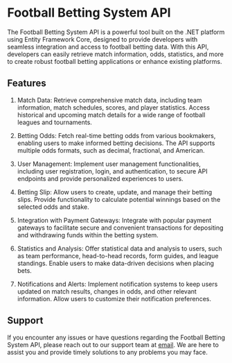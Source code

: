# Football Betting System API

The Football Betting System API is a powerful tool built on the .NET platform using Entity Framework Core, designed to provide developers with seamless integration and access to football betting data. With this API, developers can easily retrieve match information, odds, statistics, and more to create robust football betting applications or enhance existing platforms.

## Features
1. Match Data: Retrieve comprehensive match data, including team information, match schedules, scores, and player statistics. Access historical and upcoming match details for a wide range of football leagues and tournaments.

2. Betting Odds: Fetch real-time betting odds from various bookmakers, enabling users to make informed betting decisions. The API supports multiple odds formats, such as decimal, fractional, and American.

3. User Management: Implement user management functionalities, including user registration, login, and authentication, to secure API endpoints and provide personalized experiences to users.

4. Betting Slip: Allow users to create, update, and manage their betting slips. Provide functionality to calculate potential winnings based on the selected odds and stake.

5. Integration with Payment Gateways: Integrate with popular payment gateways to facilitate secure and convenient transactions for depositing and withdrawing funds within the betting system.

6. Statistics and Analysis: Offer statistical data and analysis to users, such as team performance, head-to-head records, form guides, and league standings. Enable users to make data-driven decisions when placing bets.

7. Notifications and Alerts: Implement notification systems to keep users updated on match results, changes in odds, and other relevant information. Allow users to customize their notification preferences.

## Support
If you encounter any issues or have questions regarding the Football Betting System API, please reach out to our support team at [email](tkach.yevhenii23@gmail.com). We are here to assist you and provide timely solutions to any problems you may face.
